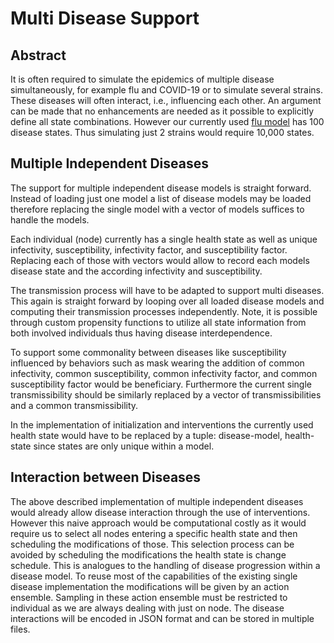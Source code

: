# Multi Disease Support

## Abstract
It is often required to simulate the epidemics of multiple disease simultaneously, for example flu and COVID-19 or to simulate several strains. 
These diseases will often interact, i.e., influencing each other. An argument can be made that no enhancements are needed as it possible to explicitly 
define all state combinations. However our currently used [flu model](https://github.com/NSSAC/smh-flu-usa-epihiper/blob/main/model/stomp.json) has 100 disease states. Thus simulating just 2 strains would require 10,000 states.  

## Multiple Independent Diseases
The support for multiple independent disease models is straight forward. Instead of loading just one model a list of disease models may be loaded therefore replacing the single model with a vector of models suffices to handle the models.

Each individual (node) currently has a single health state as well as unique infectivity, susceptibility, infectivity factor, and susceptibility factor. Replacing each of those with vectors would allow to record each models disease state and the according infectivity and susceptibility.

The transmission process will have to be adapted to support multi diseases. This again is straight forward by looping over all loaded disease models and computing their transmission processes independently. Note, it is possible through custom propensity functions to utilize all state information from both involved individuals thus having disease interdependence.

To support some commonality between diseases like susceptibility influenced by behaviors such as mask wearing the addition of common infectivity, common susceptibility, common infectivity factor, and common susceptibility factor would be beneficiary. Furthermore the current single transmissibility should be similarly replaced by a vector of transmissibilities and a common transmissibility.

In the implementation of initialization and interventions the currently used health state would have to be replaced by a tuple: disease-model, health-state since states are only unique within a model.

## Interaction between Diseases
The above described implementation of multiple independent diseases would already allow disease interaction through the use of interventions. However this naive approach would be computational costly as it would require us to select all nodes entering a specific health state and then scheduling the modifications of those. This selection process can be avoided by scheduling the modifications the health state is change schedule. This is analogues to the handling  of disease progression within a disease model. To reuse most of the capabilities of the existing single disease implementation the modifications will be given by an action ensemble. Sampling in these action ensemble must be restricted to individual as we are always dealing with just on node. The disease interactions will be encoded in JSON format and can be stored in multiple files.